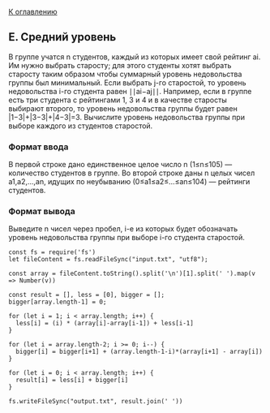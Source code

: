 [К оглавлению](https://github.com/st119149/yandex-algorithms-4.0/blob/main/README.md)

## E. Средний уровень
В группе учатся n студентов, каждый из которых имеет свой рейтинг ai. Им нужно выбрать старосту; для этого студенты хотят выбрать старосту таким образом чтобы суммарный уровень недовольства группы был минимальный. Если выбрать j-го старостой, то уровень недовольства i-го студента равен ∣∣ai−aj∣∣.
Например, если в группе есть три студента с рейтингами 1, 3 и 4 и в качестве старосты выбирают второго, то уровень недовольства группы будет равен |1−3|+|3−3|+|4−3|=3.
Вычислите уровень недовольства группы при выборе каждого из студентов старостой. 

### Формат ввода
В первой строке дано единственное целое число n (1≤n≤105)  — количество студентов в группе.
Во второй строке даны n целых чисел a1,a2,…,an, идущих по неубыванию (0≤a1≤a2≤…≤an≤104)  — рейтинги студентов.

### Формат вывода
Выведите n чисел через пробел, i-е из которых будет обозначать уровень недовольства группы при выборе i-го студента старостой. 
```
const fs = require('fs')
let fileContent = fs.readFileSync("input.txt", "utf8");

const array = fileContent.toString().split('\n')[1].split(' ').map(v => Number(v))

const result = [], less = [0], bigger = [];
bigger[array.length-1] = 0;

for (let i = 1; i < array.length; i++) {
  less[i] = (i) * (array[i]-array[i-1]) + less[i-1]
}

for (let i = array.length-2; i >= 0; i--) {
  bigger[i] = bigger[i+1] + (array.length-1-i)*(array[i+1] - array[i])
}

for (let i = 0; i < array.length; i++) {
  result[i] = less[i] + bigger[i]
}

fs.writeFileSync("output.txt", result.join(' '))
```